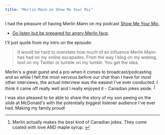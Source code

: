 ```yaml
---
title: "Merlin Mann on Show Me Your Mic"
---
```

<p>I had the pleasure of having Merlin Mann on my podcast <a href="https://www.ssktn.com/category/smym/">Show Me Your Mic</a>.</p>
<ul>
<li><a href="https://www.ssktn.com/smym/merlin-mann/">Go listen but be prepared for angry Merlin face</a>.</li>
</ul>
<p>I'll just quote from my intro on the episode:</p>
<blockquote><p>
  It would be hard to overstate how much of an influence Merlin Mann has had on my online escapades. From the way I blog on my weblog, toot on my Twitter or tumble on my tumblr. You get the idea.
</p></blockquote>
<p>Merlin's a great guest and a pro when it comes to broadcast/podcasting and so while I felt the most nervous before our chat than I have for most other interviews, the actual interview was the easiest I've ever conducted. I think it came off really well and I really enjoyed it - Canadian jokes aside. <sup id="fnref-21531:1"><a href="#fn-21531:1" rel="footnote">1</a></sup></p>
<p>I was also pleased to be able to share the story of my son peeing on the slide at McDonald's with the potentially biggest listener audience I've ever had. Making my family proud!</p>
<div class="footnotes">
<hr />
<ol>
<li id="fn-21531:1">
Merlin actually makes the best kind of Canadian jokes. They come coated with love AND maple syrup.&#160;<a href="#fnref-21531:1" rev="footnote">&#8617;</a>
</li>
</ol>
</div>
